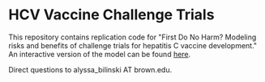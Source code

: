# HCV Vaccine Challenge Trials


This repository contains replication code for "First Do No Harm? Modeling risks and benefits of challenge trials for hepatitis C vaccine development."  An interactive version of the model can be found [here](https://rachel-slimovitch.shinyapps.io/3_app/).

Direct questions to alyssa_bilinski AT brown.edu.
